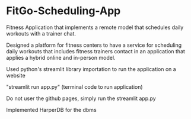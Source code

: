 # FitGo-Scheduling-App
Fitness Application that implements a remote model that schedules daily workouts with a trainer chat. 

Designed a platform for fitness centers to have a service for scheduling daily workouts that includes fitness trainers contact
in an  application that applies a hybrid online and in-person model. 

Used python's streamlit library importation to run the application on a website

"streamlit run app.py" (terminal code to run application)

Do not user the github pages, simply run the streamlit app.py

Implemented HarperDB for the dbms 

